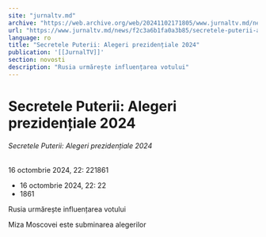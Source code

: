 ```yaml
---
site: "jurnaltv.md"
archive: "https://web.archive.org/web/20241102171805/www.jurnaltv.md/news/f2c3a6b1fa0a3b85/secretele-puterii-alegeri-prezidentiale-2024.html"
url: "https://www.jurnaltv.md/news/f2c3a6b1fa0a3b85/secretele-puterii-alegeri-prezidentiale-2024.html"
language: ro
title: "Secretele Puterii: Alegeri prezidențiale 2024"
publication: '[[JurnalTV]]'
section: novosti
description: "Rusia urmărește influențarea votului"
---
```


# Secretele Puterii: Alegeri prezidențiale 2024

###### Secretele Puterii: Alegeri prezidențiale 2024

16 octombrie 2024, 22: 221861

- 16 octombrie 2024, 22: 22
- 1861

Rusia urmărește influențarea votului

Miza Moscovei este subminarea alegerilor